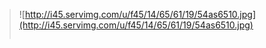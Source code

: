 > ![http://i45.servimg.com/u/f45/14/65/61/19/54as6510.jpg](http://i45.servimg.com/u/f45/14/65/61/19/54as6510.jpg)
> ```
 <!-- BEGIN topics_list_box -->
<!-- BEGIN row -->
<!-- BEGIN header_table -->
<!-- BEGIN multi_selection -->
<script type="text/javascript">
function check_uncheck_main_{topics_list_box.row.header_table.BOX_ID}() {
var all_checked = true;
for (i = 0; (i < document.{topics_list_box.FORMNAME}.elements.length) && all_checked; i++) {
if (document.{topics_list_box.FORMNAME}.elements[i].name == '{topics_list_box.FIELDNAME}[]{topics_list_box.row.header_table.BOX_ID}') {
all_checked = document.{topics_list_box.FORMNAME}.elements[i].checked;
}
}
document.{topics_list_box.FORMNAME}.all_mark_{topics_list_box.row.header_table.BOX_ID}.checked = all_checked;
}
function check_uncheck_all_{topics_list_box.row.header_table.BOX_ID}() {
for (i = 0; i < document.{topics_list_box.FORMNAME}.length; i++) {
if (document.{topics_list_box.FORMNAME}.elements[i].name == '{topics_list_box.FIELDNAME}[]{topics_list_box.row.header_table.BOX_ID}') {
document.{topics_list_box.FORMNAME}.elements[i].checked = document.{topics_list_box.FORMNAME}.all_mark_{topics_list_box.row.header_table.BOX_ID}.checked;
}
}
}


Unknown end tag for &lt;/script&gt;


<!-- END multi_selection -->

<div class="main-head">
<!-- BEGIN multi_selection -->
<input onclick="check_uncheck_all_{topics_list_box.row.header_table.BOX_ID}();" type="checkbox" name="all_mark_{topics_list_box.row.header_table.BOX_ID}" value="0" />
<!-- END multi_selection -->
<h1 class="page-title">{topics_list_box.row.L_TITLE} aa[{topics_list_box.row.COUNT_TOTAL_TOPICS}]

Unknown end tag for &lt;/h1&gt;




Unknown end tag for &lt;/div&gt;


<div class="main-content">
<table cellspacing="0" class="table">

<tbody class="statused">
<!-- END header_table -->

<!-- BEGIN header_row -->
<strong>{topics_list_box.row.L_TITLE}

Unknown end tag for &lt;/strong&gt;


<!-- END header_row -->

<!-- BEGIN topic -->
<!-- BEGIN table_sticky -->


Unknown end tag for &lt;/tbody&gt;




Unknown end tag for &lt;/table&gt;




Unknown end tag for &lt;/div&gt;



<div class="main-head">
<!-- BEGIN multi_selection -->
<input onclick="check_uncheck_all_{topics_list_box.row.header_table.BOX_ID}();" type="checkbox" name="all_mark_{topics_list_box.row.header_table.BOX_ID}" value="0" /  >
<!-- END multi_selection -->
<h2>{topics_list_box.row.topic.table_sticky.L_TITLE}[{topics_list_box.row.topic.table_sticky.COUNT_TOTAL_TOPICS}]

Unknown end tag for &lt;/h2&gt;




Unknown end tag for &lt;/div&gt;


<div class="main-content">
<table cellspacing="0" class="table">

<tbody class="statused">
<!-- END table_sticky -->
<tr>
<td style="border-bottom:1px solid #ddd" class="tcl tdtopics <!-- BEGIN line_sticky --> sticky-separator <!-- END line_sticky -->">
<span class="status">
<img title="{topics_list_box.row.L_TOPIC_FOLDER_ALT}" src="{topics_list_box.row.TOPIC_FOLDER_IMG}" alt="{topics_list_box.row.L_TOPIC_FOLDER_ALT}" />


Unknown end tag for &lt;/span&gt;


<!-- BEGIN single_selection -->
<input type="radio" name="{topics_list_box.FIELDNAME}" value="{topics_list_box.row.FID}" {topics_list_box.row.L_SELECT} />
<!-- END single_selection -->
{topics_list_box.row.ICON}
{topics_list_box.row.NEWEST_POST_IMG}
{topics_list_box.row.PARTICIPATE_POST_IMG}
{topics_list_box.row.TOPIC_TYPE}
<h2 class="topic-title"><a class="topictitle" href="{topics_list_box.row.U_VIEW_TOPIC}">{topics_list_box.row.TOPIC_TITLE}

Unknown end tag for &lt;/a&gt;



Unknown end tag for &lt;/h2&gt;


{topics_list_box.row.GOTO_OPEN} {topics_list_box.row.GOTO_PAGE_NEW} {topics_list_box.row.GOTO_CLOSE}
<br>
<br>
<b> Sáng lập : 

Unknown end tag for &lt;/b&gt;

{topics_list_box.row.TOPIC_AUTHOR}
<!-- BEGIN switch_description -->
<br />
{topics_list_box.row.topic.switch_description.TOPIC_DESCRIPTION}
<!-- END switch_description -->


Unknown end tag for &lt;/td&gt;


<td style="border-bottom:1px solid #ddd" class="tc2 <!-- BEGIN line_sticky --> sticky-separator <!-- END line_sticky -->">
<div>Trả Lời : {topics_list_box.row.REPLIES}

Unknown end tag for &lt;/div&gt;


<div>Lượt Xem : {topics_list_box.row.VIEWS}

Unknown end tag for &lt;/div&gt;




Unknown end tag for &lt;/td&gt;


<td style="border-bottom:1px solid #ddd" class="tcr <!-- BEGIN line_sticky --> sticky-separator <!-- END line_sticky -->">
{topics_list_box.row.LAST_POST_TIME}
<br />

<b>Người gửi cuối

Unknown end tag for &lt;/b&gt;

 : {topics_list_box.row.LAST_POST_AUTHOR} {topics_list_box.row.LAST_POST_IMG}



Unknown end tag for &lt;/td&gt;


<!-- BEGIN multi_selection -->
<td><input onclick="javascript:check_uncheck_main_{topics_list_box.row.BOX_ID}();" type="checkbox" name="{topics_list_box.FIELDNAME}[]{topics_list_box.row.BOX_ID}" value="{topics_list_box.row.FID}" {topics_list_box.row.L_SELECT} />

Unknown end tag for &lt;/td&gt;


<!-- END multi_selection -->


Unknown end tag for &lt;/tr&gt;


<!-- END topic -->
<!-- BEGIN no_topics -->
<tr>
<td class="tcl" colspan="4"><strong>{topics_list_box.row.L_NO_TOPICS}

Unknown end tag for &lt;/strong&gt;



Unknown end tag for &lt;/td&gt;




Unknown end tag for &lt;/tr&gt;


<!-- END no_topics -->

<!-- BEGIN bottom -->


Unknown end tag for &lt;/tbody&gt;




Unknown end tag for &lt;/table&gt;




Unknown end tag for &lt;/div&gt;


<div class="main-foot clearfix">
<!-- BEGIN multi_selection -->
<input onclick="check_uncheck_all_{topics_list_box.row.header_table.BOX_ID}();" type="checkbox" name="all_mark_{topics_list_box.row.header_table.BOX_ID}" value="0" />
<!-- END multi_selection -->
<p class="h2">{L_TOPICS} [{topics_list_box.row.bottom.COUNT_TOTAL_TOPICS}]

Unknown end tag for &lt;/p&gt;


<p class="options">
<a href="{U_MARK_READ}">{L_MARK_TOPICS_READ}

Unknown end tag for &lt;/a&gt;

 {S_WATCH_FORUM} <a href="#top">{L_BACK_TO_TOP}

Unknown end tag for &lt;/a&gt;




Unknown end tag for &lt;/p&gt;




Unknown end tag for &lt;/div&gt;


<!-- END bottom -->
<!-- BEGIN spacer --><br /><!-- END spacer -->
<!-- END row -->
<!-- END topics_list_box -->
```